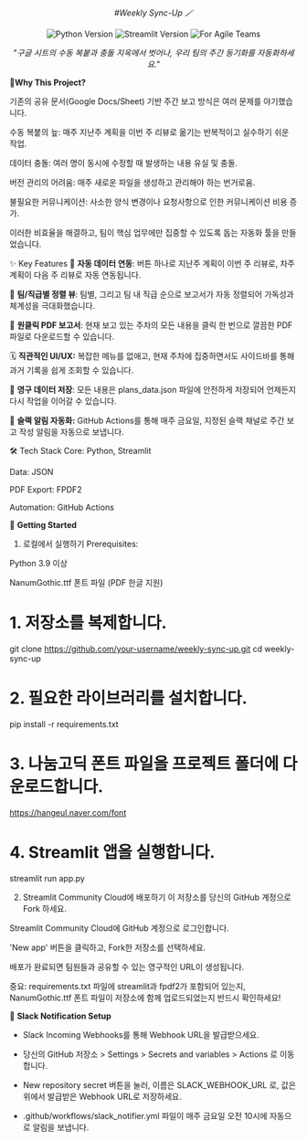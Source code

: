 <p align="center">
 <em> #Weekly Sync-Up 🪄 </em>
<p align="center">
<img src="https://img.shields.io/badge/Python-3.9%2B-blue?style=for-the-badge&logo=python" alt="Python Version">
<img src="https://img.shields.io/badge/Streamlit-1.30%2B-ff4b4b?style=for-the-badge&logo=streamlit" alt="Streamlit Version">
<img src="https://img.shields.io/badge/Made%20for-Agile%20Teams-764ABC?style=for-the-badge&logo=slack" alt="For Agile Teams">
</p>

<p align="center">
<em>"구글 시트의 수동 복붙과 충돌 지옥에서 벗어나, 우리 팀의 주간 동기화를 자동화하세요."</em>
</p>

</p>

🤔**Why This Project?**

기존의 공유 문서(Google Docs/Sheet) 기반 주간 보고 방식은 여러 문제를 야기했습니다.

수동 복붙의 늪: 매주 지난주 계획을 이번 주 리뷰로 옮기는 반복적이고 실수하기 쉬운 작업.

데이터 충돌: 여러 명이 동시에 수정할 때 발생하는 내용 유실 및 충돌.

버전 관리의 어려움: 매주 새로운 파일을 생성하고 관리해야 하는 번거로움.

불필요한 커뮤니케이션: 사소한 양식 변경이나 요청사항으로 인한 커뮤니케이션 비용 증가.

이러한 비효율을 해결하고, 팀이 핵심 업무에만 집중할 수 있도록 돕는 자동화 툴을 만들었습니다.

✨ Key Features
🔄 **자동 데이터 연동**: 버튼 하나로 지난주 계획이 이번 주 리뷰로, 차주 계획이 다음 주 리뷰로 자동 연동됩니다.

👥 **팀/직급별 정렬 뷰**: 팀별, 그리고 팀 내 직급 순으로 보고서가 자동 정렬되어 가독성과 체계성을 극대화했습니다.

📄 **원클릭 PDF 보고서**: 현재 보고 있는 주차의 모든 내용을 클릭 한 번으로 깔끔한 PDF 파일로 다운로드할 수 있습니다.

🗓️ **직관적인 UI/UX:** 복잡한 메뉴를 없애고, 현재 주차에 집중하면서도 사이드바를 통해 과거 기록을 쉽게 조회할 수 있습니다.

💾 **영구 데이터 저장**: 모든 내용은 plans_data.json 파일에 안전하게 저장되어 언제든지 다시 작업을 이어갈 수 있습니다.

🤖 **슬랙 알림 자동화:** GitHub Actions를 통해 매주 금요일, 지정된 슬랙 채널로 주간 보고 작성 알림을 자동으로 보냅니다.

🛠️ Tech Stack
Core: Python, Streamlit

Data: JSON

PDF Export: FPDF2

Automation: GitHub Actions

🚀 **Getting Started**
1. 로컬에서 실행하기
Prerequisites:

Python 3.9 이상

NanumGothic.ttf 폰트 파일 (PDF 한글 지원)

# 1. 저장소를 복제합니다.
git clone https://github.com/your-username/weekly-sync-up.git
cd weekly-sync-up

# 2. 필요한 라이브러리를 설치합니다.
pip install -r requirements.txt

# 3. 나눔고딕 폰트 파일을 프로젝트 폴더에 다운로드합니다.
 https://hangeul.naver.com/font

# 4. Streamlit 앱을 실행합니다.
streamlit run app.py

2. Streamlit Community Cloud에 배포하기
이 저장소를 당신의 GitHub 계정으로 Fork 하세요.

Streamlit Community Cloud에 GitHub 계정으로 로그인합니다.

'New app' 버튼을 클릭하고, Fork한 저장소를 선택하세요.

배포가 완료되면 팀원들과 공유할 수 있는 영구적인 URL이 생성됩니다.

중요: requirements.txt 파일에 streamlit과 fpdf2가 포함되어 있는지, NanumGothic.ttf 폰트 파일이 저장소에 함께 업로드되었는지 반드시 확인하세요!

🤖 **Slack Notification Setup**
- Slack Incoming Webhooks를 통해 Webhook URL을 발급받으세요.

- 당신의 GitHub 저장소 > Settings > Secrets and variables > Actions 로 이동합니다.

- New repository secret 버튼을 눌러, 이름은 SLACK_WEBHOOK_URL 로, 값은 위에서 발급받은 Webhook URL로 저장하세요.

- .github/workflows/slack_notifier.yml 파일이 매주 금요일 오전 10시에 자동으로 알림을 보냅니다.
